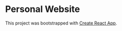 # Personal Website

This project was bootstrapped with [Create React App](https://github.com/facebook/create-react-app).

